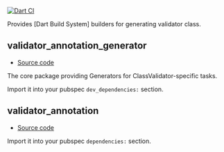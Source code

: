 [![Dart CI](https://github.com/nandanurseptama/validator_generator.dart/actions/workflows/dart.yml/badge.svg?branch=master)](https://github.com/nandanurseptama/validator_generator.dart/actions/workflows/dart.yml)

Provides [Dart Build System] builders for generating validator class.

## validator_annotation_generator

- [Source code](validator_annotation_generator)

The core package providing Generators for ClassValidator-specific tasks.

Import it into your pubspec `dev_dependencies:` section.

## validator_annotation

- [Source code](validator_annotation)

Import it into your pubspec `dependencies:` section.